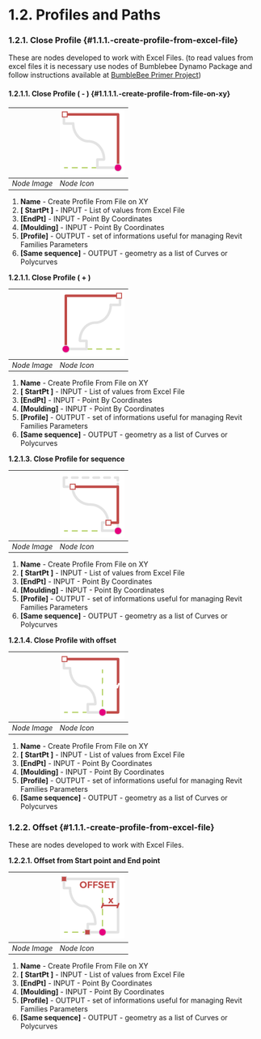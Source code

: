 # 1.2. Profiles and Paths

### 1.2.1. Close Profile {#1.1.1.-create-profile-from-excel-file}

These are nodes developed to work with Excel Files. \(to read values from excel files it is necessary use nodes of Bumblebee Dynamo Package and follow instructions available at [BumbleBee Primer Project](https://konradsobon.gitbooks.io/bumblebee-primer/content/)\)

#### 1.2.1.1. Close Profile \( - \) {#1.1.1.1.-create-profile-from-file-on-xy}

|  | ![](../.gitbook/assets/33a51610-c371-4a4f-b5b3-72c2844f75cc.small.png) |
| --- | --- |
| _Node Image_ | _Node Icon_  |

1. **Name** - Create Profile From File on XY
2. **\[ StartPt \]** - INPUT - List of values from Excel File
3. **\[EndPt\]** - INPUT - Point By Coordinates
4. **\[Moulding\]** - INPUT - Point By Coordinates
5. **\[Profile\]** - OUTPUT - set of informations useful for managing Revit Families Parameters
6. **\[Same sequence\]** - OUTPUT - geometry as a list of Curves or Polycurves

**1.2.1.1. Close Profile \( + \)**

|  | ![](../.gitbook/assets/359f9306-1451-45cc-926d-0905fdc71a40.small.png) |
| --- | --- |
| _Node Image_ |  _Node Icon_ |

1. **Name** - Create Profile From File on XY
2. **\[ StartPt \]** - INPUT - List of values from Excel File
3. **\[EndPt\]** - INPUT - Point By Coordinates
4. **\[Moulding\]** - INPUT - Point By Coordinates
5. **\[Profile\]** - OUTPUT - set of informations useful for managing Revit Families Parameters
6. **\[Same sequence\]** - OUTPUT - geometry as a list of Curves or Polycurves

**1.2.1.3. Close Profile for sequence**

|  | ![](../.gitbook/assets/9ffb8033-d483-4618-ab71-715009b8cb2b.small.png) |
| --- | --- |
| _Node Image_  |  _Node Icon_ |

1. **Name** - Create Profile From File on XY
2. **\[ StartPt \]** - INPUT - List of values from Excel File
3. **\[EndPt\]** - INPUT - Point By Coordinates
4. **\[Moulding\]** - INPUT - Point By Coordinates
5. **\[Profile\]** - OUTPUT - set of informations useful for managing Revit Families Parameters
6. **\[Same sequence\]** - OUTPUT - geometry as a list of Curves or Polycurves

**1.2.1.4. Close Profile with offset**

|  | ![](../.gitbook/assets/812678d1-0f90-4033-ad3b-a12e5011a7c7.small.png) |
| --- | --- |
| _Node Image_ |  _Node Icon_ |

1. **Name** - Create Profile From File on XY
2. **\[ StartPt \]** - INPUT - List of values from Excel File
3. **\[EndPt\]** - INPUT - Point By Coordinates
4. **\[Moulding\]** - INPUT - Point By Coordinates
5. **\[Profile\]** - OUTPUT - set of informations useful for managing Revit Families Parameters
6. **\[Same sequence\]** - OUTPUT - geometry as a list of Curves or Polycurves

### 1.2.2. Offset {#1.1.1.-create-profile-from-excel-file}

These are nodes developed to work with Excel Files.

**1.2.2.1. Offset from Start point and End point**

|  | ![](../.gitbook/assets/7ee56500-e114-4cb9-abbd-4b21932efcf8.small.png) |
| --- | --- |
| _Node Image_ |  _Node Icon_ |

1. **Name** - Create Profile From File on XY
2. **\[ StartPt \]** - INPUT - List of values from Excel File
3. **\[EndPt\]** - INPUT - Point By Coordinates
4. **\[Moulding\]** - INPUT - Point By Coordinates
5. **\[Profile\]** - OUTPUT - set of informations useful for managing Revit Families Parameters
6. **\[Same sequence\]** - OUTPUT - geometry as a list of Curves or Polycurves

